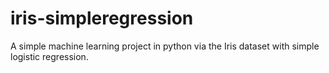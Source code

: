 # iris-simpleregression

A simple machine learning project in python via the Iris dataset with simple logistic regression.
